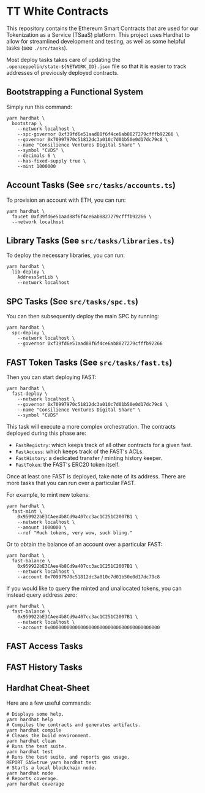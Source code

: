 # TT White Contracts

This repository contains the Ethereum Smart Contracts that are used for our Tokenization as a Service (TSaaS) platform.
This project uses Hardhat to allow for streamlined development and testing, as well as some helpful tasks (see `./src/tasks`).

Most deploy tasks takes care of updating the `.openzeppelin/state-${NETWORK_ID}.json` file so that it is easier to track addresses of previously deployed contracts.

## Bootstrapping a Functional System

Simply run this command:

```shell
yarn hardhat \
  bootstrap \
    --network localhost \
    --spc-governor 0xf39fd6e51aad88f6f4ce6ab8827279cfffb92266 \
    --governor 0x70997970c51812dc3a010c7d01b50e0d17dc79c8 \
    --name "Consilience Ventures Digital Share" \
    --symbol "CVDS" \
    --decimals 6 \
    --has-fixed-supply true \
    --mint 1000000
```

## Account Tasks (See `src/tasks/accounts.ts`)

To provision an account with ETH, you can run:

```shell
yarn hardhat \
  faucet 0xf39fd6e51aad88f6f4ce6ab8827279cfffb92266 \
  --network localhost
```

## Library Tasks (See `src/tasks/libraries.ts`)

To deploy the necessary libraries, you can run:

```shell
yarn hardhat \
  lib-deploy \
    AddressSetLib \
    --network localhost
```

## SPC Tasks (See `src/tasks/spc.ts`)

You can then subsequently deploy the main SPC by running:

```shell
yarn hardhat \
  spc-deploy \
    --network localhost \
    --governor 0xf39fd6e51aad88f6f4ce6ab8827279cfffb92266
```

## FAST Token Tasks (See `src/tasks/fast.ts`)

Then you can start deploying FAST:

```shell
yarn hardhat \
  fast-deploy \
    --network localhost \
    --governor 0x70997970c51812dc3a010c7d01b50e0d17dc79c8 \
    --name "Consilience Ventures Digital Share" \
    --symbol "CVDS"
```

This task will execute a more complex orchestration. The contracts deployed during this phase are:
- `FastRegistry`: which keeps track of all other contracts for a given fast.
- `FastAccess`: which keeps track of the FAST's ACLs.
- `FastHistory`: a dedicated transfer / minting history keeper.
- `FastToken`: the FAST's ERC20 token itself.

Once at least one FAST is deployed, take note of its address. There are more tasks that you can run
over a particular FAST.

For example, to mint new tokens:

```shell
yarn hardhat \
  fast-mint \
    0x959922bE3CAee4b8Cd9a407cc3ac1C251C2007B1 \
    --network localhost \
    --amount 1000000 \
    --ref "Much tokens, very wow, such bling."
```

Or to obtain the balance of an account over a particular FAST:

```shell
yarn hardhat \
  fast-balance \
    0x959922bE3CAee4b8Cd9a407cc3ac1C251C2007B1 \
    --network localhost \
    --account 0x70997970c51812dc3a010c7d01b50e0d17dc79c8
```

If you would like to query the minted and unallocated tokens, you can instead query address zero:

```shell
yarn hardhat \
  fast-balance \
    0x959922bE3CAee4b8Cd9a407cc3ac1C251C2007B1 \
    --network localhost \
    --account 0x0000000000000000000000000000000000000000
```

## FAST Access Tasks

## FAST History Tasks

## Hardhat Cheat-Sheet

Here are a few useful commands:

```shell
# Displays some help.
yarn hardhat help
# Compiles the contracts and generates artifacts.
yarn hardhat compile
# Cleans the build environment.
yarn hardhat clean
# Runs the test suite.
yarn hardhat test
# Runs the test suite, and reports gas usage.
REPORT_GAS=true yarn hardhat test
# Starts a local blockchain node.
yarn hardhat node
# Reports coverage.
yarn hardhat coverage
```
